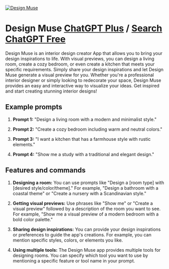 
[![Design Muse](https://files.oaiusercontent.com/file-aBymziO2Yw4rjo62WJDF5Dds?se=2123-10-16T22%3A15%3A29Z&sp=r&sv=2021-08-06&sr=b&rscc=max-age%3D31536000%2C%20immutable&rscd=attachment%3B%20filename%3D96da1762-0e50-46a5-80f7-a39e4372a79f.png&sig=Xbl0SkZkqrqbW4Ecn%2BAQI2B3vWecDRCXYJKRYoK2y9M%3D)](https://chat.openai.com/g/g-ec3n9PcAs-design-muse)

# Design Muse [ChatGPT Plus](https://chat.openai.com/g/g-ec3n9PcAs-design-muse) / [Search ChatGPT Free](https://gptcall.net/index.html#/?search=Design%20Muse)

Design Muse is an interior design creator App that allows you to bring your design inspirations to life. With visual previews, you can design a living room, create a cozy bedroom, or even create a kitchen that meets your specific requirements. Simply share your design inspirations and let Design Muse generate a visual preview for you. Whether you're a professional interior designer or simply looking to redecorate your space, Design Muse provides an easy and interactive way to visualize your ideas. Get inspired and start creating stunning interior designs!

## Example prompts

1. **Prompt 1:** "Design a living room with a modern and minimalist style."

2. **Prompt 2:** "Create a cozy bedroom including warm and neutral colors."

3. **Prompt 3:** "I want a kitchen that has a farmhouse style with rustic elements."

4. **Prompt 4:** "Show me a study with a traditional and elegant design."

## Features and commands

1. **Designing a room:** You can use prompts like "Design a [room type] with [desired style/color/theme]." For example, "Design a bathroom with a coastal theme" or "Create a nursery with a Scandinavian style."

2. **Getting visual previews:** Use phrases like "Show me" or "Create a visual preview" followed by a description of the room you want to see. For example, "Show me a visual preview of a modern bedroom with a bold color palette."

3. **Sharing design inspirations:** You can provide your design inspirations or preferences to guide the app's creations. For example, you can mention specific styles, colors, or elements you like.

4. **Using multiple tools:** The Design Muse app provides multiple tools for designing rooms. You can specify which tool you want to use by mentioning a specific feature or tool name in your prompt.


